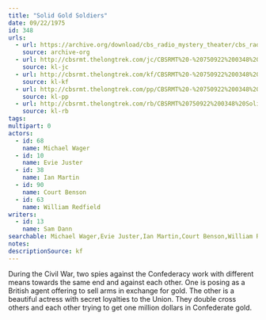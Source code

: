 ```yaml
---
title: "Solid Gold Soldiers"
date: 09/22/1975
id: 348
urls: 
  - url: https://archive.org/download/cbs_radio_mystery_theater/cbs_radio_mystery_theater-0301-0350.zip/cbs_radio_mystery_theater-0301-0350%2Fcbsrmt_0348_solid_gold_soldiers.mp3
    source: archive-org
  - url: http://cbsrmt.thelongtrek.com/jc/CBSRMT%20-%20750922%200348%20Solid%20Gold%20Soldiers%20vbr%20oz_jc.mp3
    source: kl-jc
  - url: http://cbsrmt.thelongtrek.com/kf/CBSRMT%20-%20750922%200348%20Solid%20Gold%20Soldiers_kf.mp3
    source: kl-kf
  - url: http://cbsrmt.thelongtrek.com/pp/CBSRMT%20-%20750922%200348%20Solid%20Gold%20Soldiers_pp.mp3
    source: kl-pp
  - url: http://cbsrmt.thelongtrek.com/rb/CBSRMT%20750922%200348%20Solid%20Gold%20Soldiers_wuwm%20recorded%207_4_76.mp3
    source: kl-rb
tags: 
multipart: 0
actors:  
  - id: 68
    name: Michael Wager  
  - id: 10
    name: Evie Juster  
  - id: 38
    name: Ian Martin  
  - id: 90
    name: Court Benson  
  - id: 63
    name: William Redfield
writers:  
  - id: 13
    name: Sam Dann
searchable: Michael Wager,Evie Juster,Ian Martin,Court Benson,William Redfield Sam Dann
notes: 
descriptionSource: kf
---
```

During the Civil War, two spies against the Confederacy work with different means towards the same end and against each other. One is posing as a British agent offering to sell arms in exchange for gold. The other is a beautiful actress with secret loyalties to the Union. They double cross others and each other trying to get one million dollars in Confederate gold.